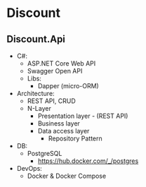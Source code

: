 # Discount

## Discount.Api

- C#:
  - ASP.NET Core Web API
  - Swagger Open API
  - Libs:
    - Dapper (micro-ORM)
- Architecture:
  - REST API, CRUD
  - N-Layer
    - Presentation layer - (REST API)
    - Business layer
    - Data access layer
      - Repository Pattern
- DB:
  - PostgreSQL
    - https://hub.docker.com/_/postgres
- DevOps:
  - Docker & Docker Compose
